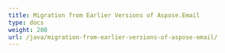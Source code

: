 ```yaml
---
title: Migration from Earlier Versions of Aspose.Email
type: docs
weight: 200
url: /java/migration-from-earlier-versions-of-aspose-email/
---
```


